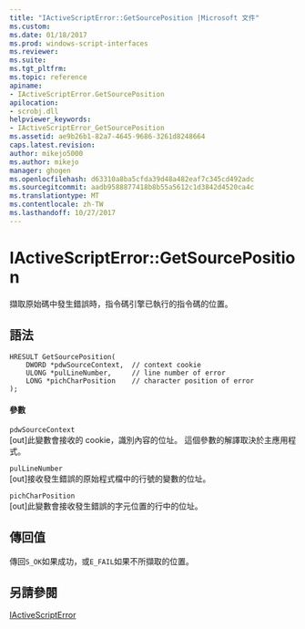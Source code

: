 ```yaml
---
title: "IActiveScriptError::GetSourcePosition |Microsoft 文件"
ms.custom: 
ms.date: 01/18/2017
ms.prod: windows-script-interfaces
ms.reviewer: 
ms.suite: 
ms.tgt_pltfrm: 
ms.topic: reference
apiname:
- IActiveScriptError.GetSourcePosition
apilocation:
- scrobj.dll
helpviewer_keywords:
- IActiveScriptError_GetSourcePosition
ms.assetid: ae9b26b1-82a7-4645-9686-3261d8248664
caps.latest.revision: 
author: mikejo5000
ms.author: mikejo
manager: ghogen
ms.openlocfilehash: d63310a8ba5cfda39d48a482eaf7c345cd492adc
ms.sourcegitcommit: aadb9588877418b8b55a5612c1d3842d4520ca4c
ms.translationtype: MT
ms.contentlocale: zh-TW
ms.lasthandoff: 10/27/2017
---
```

# <a name="iactivescripterrorgetsourceposition"></a>IActiveScriptError::GetSourcePosition
擷取原始碼中發生錯誤時，指令碼引擎已執行的指令碼的位置。  
  
## <a name="syntax"></a>語法  
  
```  
HRESULT GetSourcePosition(  
    DWORD *pdwSourceContext,  // context cookie  
    ULONG *pulLineNumber,     // line number of error  
    LONG *pichCharPosition    // character position of error  
);  
```  
  
#### <a name="parameters"></a>參數  
 `pdwSourceContext`  
 [out]此變數會接收的 cookie，識別內容的位址。 這個參數的解譯取決於主應用程式。  
  
 `pulLineNumber`  
 [out]接收發生錯誤的原始程式檔中的行號的變數的位址。  
  
 `pichCharPosition`  
 [out]此變數會接收發生錯誤的字元位置的行中的位址。  
  
## <a name="return-value"></a>傳回值  
 傳回`S_OK`如果成功，或`E_FAIL`如果不所擷取的位置。  
  
## <a name="see-also"></a>另請參閱  
 [IActiveScriptError](../../winscript/reference/iactivescripterror.md)